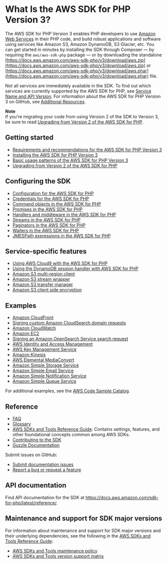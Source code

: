 # What Is the AWS SDK for PHP Version 3?<a name="welcome"></a>

The AWS SDK for PHP Version 3 enables PHP developers to use [Amazon Web Services](https://aws.amazon.com/) in their PHP code, and build robust applications and software using services like Amazon S3, Amazon DynamoDB, S3 Glacier, etc\. You can get started in minutes by installing the SDK through Composer — by requiring the `aws/aws-sdk-php` package — or by downloading the standalone [https://docs.aws.amazon.com/aws-sdk-php/v3/download/aws.zip](https://docs.aws.amazon.com/aws-sdk-php/v3/download/aws.zip) or [https://docs.aws.amazon.com/aws-sdk-php/v3/download/aws.phar](https://docs.aws.amazon.com/aws-sdk-php/v3/download/aws.phar) file\.

Not all services are immediately available in the SDK\. To find out which services are currently supported by the AWS SDK for PHP, see [Service Name and API Version](https://docs.aws.amazon.com/aws-sdk-php/v3/api/index.html)\. For information about the AWS SDK for PHP Version 3 on GitHub, see [Additional Resources](resources.md)\.

**Note**  
If you’re migrating your code from using Version 2 of the SDK to Version 3, be sure to read [Upgrading from Version 2 of the AWS SDK for PHP](getting-started_migration.md)\.

## Getting started<a name="getting-started"></a>
+  [Requirements and recommendations for the AWS SDK for PHP Version 3](getting-started_requirements.md) 
+  [Installing the AWS SDK for PHP Version 3](getting-started_installation.md) 
+  [Basic usage patterns of the AWS SDK for PHP Version 3](getting-started_basic-usage.md) 
+  [Upgrading from Version 2 of the AWS SDK for PHP](getting-started_migration.md) 

## Configuring the SDK<a name="sdk-guides"></a>
+  [Configuration for the AWS SDK for PHP](guide_configuration.md) 
+  [Credentials for the AWS SDK for PHP](guide_credentials.md) 
+  [Command objects in the AWS SDK for PHP](guide_commands.md) 
+  [Promises in the AWS SDK for PHP](guide_promises.md) 
+  [Handlers and middleware in the AWS SDK for PHP](guide_handlers-and-middleware.md) 
+  [Streams in the AWS SDK for PHP](guide_streams.md) 
+  [Paginators in the AWS SDK for PHP](guide_paginators.md) 
+  [Waiters in the AWS SDK for PHP](guide_waiters.md) 
+  [JMESPath expressions in the AWS SDK for PHP](guide_jmespath.md) 

## Service\-specific features<a name="service-specific-features"></a>
+  [Using AWS Cloud9 with the AWS SDK for PHP](cloud9.md) 
+  [Using the DynamoDB session handler with AWS SDK for PHP](service_dynamodb-session-handler.md) 
+  [Amazon S3 multi\-region client](s3-multiregion-client.md) 
+  [Amazon S3 stream wrapper](s3-stream-wrapper.md) 
+  [Amazon S3 transfer manager](s3-transfer.md) 
+  [Amazon S3 client side encryption](s3-encryption-client.md) 

## Examples<a name="examples"></a>
+  [Amazon CloudFront](cf-examples.md) 
+  [Signing custom Amazon CloudSearch domain requests](service_cloudsearch-custom-requests.md) 
+  [Amazon CloudWatch](cw-examples.md) 
+  [Amazon EC2](ec2-examples.md) 
+  [Signing an Amazon OpenSearch Service search request](service_es-data-plane.md) 
+  [AWS Identity and Access Management](iam-examples.md) 
+  [AWS Key Management Service](kms-examples.md) 
+  [Amazon Kinesis ](kinesis-examples.md) 
+  [AWS Elemental MediaConvert ](emc-examples.md) 
+  [Amazon Simple Storage Service ](s3-examples.md) 
+  [Amazon Simple Email Service ](ses-examples.md) 
+  [Amazon Simple Notification Service ](sns-examples.md) 
+  [Amazon Simple Queue Service ](sqs-examples.md) 

For additional examples, see the [AWS Code Sample Catalog](https://docs.aws.amazon.com/code-samples/latest/catalog)\.

## Reference<a name="reference"></a>
+  [FAQ](faq.md) 
+  [Glossary](glossary.md) 
+  [AWS SDKs and Tools Reference Guide](https://docs.aws.amazon.com/sdkref/latest/guide/): Contains settings, features, and other foundational concepts common among AWS SDKs\. 
+  [Contributing to the SDK](https://github.com/aws/aws-sdk-php/blob/master/CONTRIBUTING.md) 
+  [Guzzle Documentation](http://guzzlephp.org) 

Submit issues on GitHub:
+  [Submit documentation issues](https://github.com/awsdocs/aws-php-developers-guide/issues) 
+  [Report a bug or request a feature](https://github.com/aws/aws-sdk-php/issues/new/choose) 

## API documentation<a name="supported-services"></a>

Find API documentation for the SDK at [https://docs\.aws\.amazon\.com/sdk\-for\-php/latest/reference/](https://docs.aws.amazon.com/aws-sdk-php/v3/api/)\.

## Maintenance and support for SDK major versions<a name="maintenance-and-support-for-sdk-major-versions"></a>

For information about maintenance and support for SDK major versions and their underlying dependencies, see the following in the [AWS SDKs and Tools Reference Guide](https://docs.aws.amazon.com/sdkref/latest/guide/):
+  [AWS SDKs and Tools maintenance policy](https://docs.aws.amazon.com/sdkref/latest/guide/maint-policy.html) 
+  [AWS SDKs and Tools version support matrix](https://docs.aws.amazon.com/sdkref/latest/guide/version-support-matrix.html) 